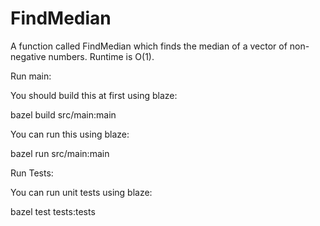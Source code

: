 # FindMedian
A function called FindMedian which finds the median of a vector of non-negative numbers.
Runtime is O(1).


Run main:

You should build this at first using blaze:

bazel build src/main:main

You can run this using blaze:

bazel run src/main:main


Run Tests:

You can run unit tests using blaze:

bazel test tests:tests


